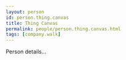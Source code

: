 ```yaml
---
layout: person
id: person.thing.canvas
title: Thing Canvas
permalink: people/person.thing.canvas.html
tags: [company.walk]
---
```


Person details...